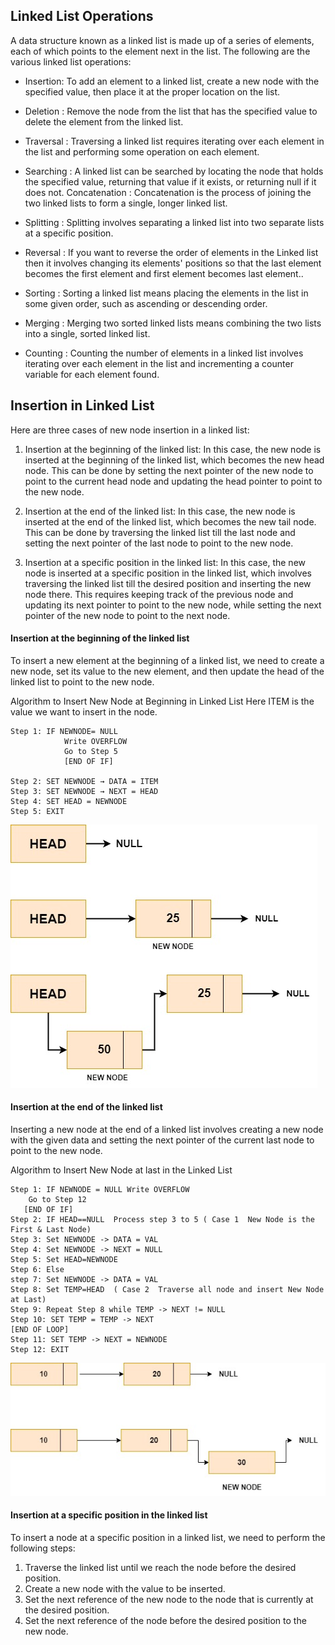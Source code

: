 ## Linked List Operations

A data structure known as a linked list is made up of a series of elements, each of which points to the element next in the list. The following are the various linked list operations:

- Insertion: To add an element to a linked list, create a new node with the specified value, then place it at the proper location on the list.

- Deletion : Remove the node from the list that has the specified value to delete the element from the linked list.

- Traversal : Traversing a linked list requires iterating over each element in the list and performing some operation on each element.

- Searching : A linked list can be searched by locating the node that holds the specified value, returning that value if it exists, or returning null if it does not.
  Concatenation : Concatenation is the process of joining the two linked lists to form a single, longer linked list.

- Splitting : Splitting involves separating a linked list into two separate lists at a specific position.

- Reversal : If you want to reverse the order of elements in the Linked list then it involves changing its elements' positions so that the last element becomes the first element and first element becomes last element..

- Sorting : Sorting a linked list means placing the elements in the list in some given order, such as ascending or descending order.

- Merging : Merging two sorted linked lists means combining the two lists into a single, sorted linked list.

- Counting : Counting the number of elements in a linked list involves iterating over each element in the list and incrementing a counter variable for each element found.

## Insertion in Linked List

Here are three cases of new node insertion in a linked list:

1. Insertion at the beginning of the linked list: In this case, the new node is inserted at the beginning of the linked list, which becomes the new head node. This can be done by setting the next pointer of the new node to point to the current head node and updating the head pointer to point to the new node.

2. Insertion at the end of the linked list: In this case, the new node is inserted at the end of the linked list, which becomes the new tail node. This can be done by traversing the linked list till the last node and setting the next pointer of the last node to point to the new node.

3. Insertion at a specific position in the linked list: In this case, the new node is inserted at a specific position in the linked list, which involves traversing the linked list till the desired position and inserting the new node there. This requires keeping track of the previous node and updating its next pointer to point to the new node, while setting the next pointer of the new node to point to the next node.

#### Insertion at the beginning of the linked list

To insert a new element at the beginning of a linked list, we need to create a new node, set its value to the new element, and then update the head of the linked list to point to the new node.

Algorithm to Insert New Node at Beginning in Linked List
Here ITEM is the value we want to insert in the node.

```
Step 1: IF NEWNODE= NULL
            Write OVERFLOW
            Go to Step 5
            [END OF IF]

Step 2: SET NEWNODE → DATA = ITEM
Step 3: SET NEWNODE → NEXT = HEAD
Step 4: SET HEAD = NEWNODE
Step 5: EXIT
```

![](./01.jpg)

#### Insertion at the end of the linked list

Inserting a new node at the end of a linked list involves creating a new node with the given data and setting the next pointer of the current last node to point to the new node.

Algorithm to Insert New Node at last in the Linked List

```
Step 1: IF NEWNODE = NULL Write OVERFLOW
    Go to Step 12
   [END OF IF]
Step 2: IF HEAD==NULL  Process step 3 to 5 ( Case 1  New Node is the First & Last Node)
Step 3: Set NEWNODE -> DATA = VAL
Step 4: Set NEWNODE -> NEXT = NULL
Step 5: Set HEAD=NEWNODE
Step 6: Else
step 7: Set NEWNODE -> DATA = VAL
Step 8: Set TEMP=HEAD  ( Case 2  Traverse all node and insert New Node at Last)
Step 9: Repeat Step 8 while TEMP -> NEXT != NULL
Step 10: SET TEMP = TEMP -> NEXT
[END OF LOOP]
Step 11: SET TEMP -> NEXT = NEWNODE
Step 12: EXIT

```

![](./02.jpg)

#### Insertion at a specific position in the linked list

To insert a node at a specific position in a linked list, we need to perform the following steps:

1. Traverse the linked list until we reach the node before the desired position.
2. Create a new node with the value to be inserted.
3. Set the next reference of the new node to the node that is currently at the desired position.
4. Set the next reference of the node before the desired position to the new node.

[](./03.jpg)
